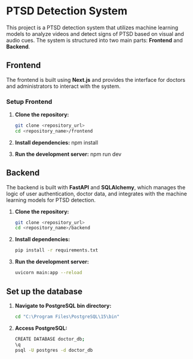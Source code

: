# PTSD Detection System

This project is a PTSD detection system that utilizes machine learning models to analyze videos and detect signs of PTSD based on visual and audio cues. The system is structured into two main parts: **Frontend** and **Backend**.

## Frontend

The frontend is built using **Next.js** and provides the interface for doctors and administrators to interact with the system. 

### Setup Frontend

1. **Clone the repository:**

   ```bash
   git clone <repository_url>
   cd <repository_name>/frontend

2. **Install dependencies:**
    npm install

3. **Run the development server:**
    npm run dev


## Backend

The backend is built with **FastAPI** and **SQLAlchemy**, which manages the logic of user authentication, doctor data, and integrates with the machine learning models for PTSD detection.


1. **Clone the repository:**

   ```bash
   git clone <repository_url>
   cd <repository_name>/backend

2. **Install dependencies:**

    ```bash
    pip install -r requirements.txt

3. **Run the development server:**

    ```bash
    uvicorn main:app --reload

## Set up the database

1. **Navigate to PostgreSQL bin directory:**

    ```bash
    cd "C:\Program Files\PostgreSQL\15\bin"

2. **Access PostgreSQL:**

    ```bash
    CREATE DATABASE doctor_db;
    \q
    psql -U postgres -d doctor_db